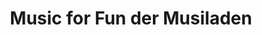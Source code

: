 ---
title: "Music for Fun der Musiladen"
url: /roemerberg/music-for-fun-der-musiladen/
shop: Instrumente
---